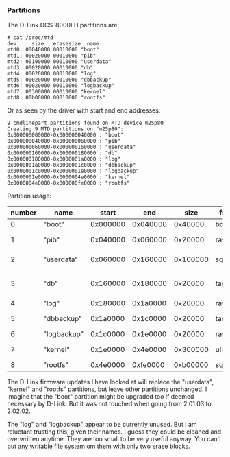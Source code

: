 ### <a name="Partitions"></a>Partitions

The D-Link DCS-8000LH partitions are:
```
# cat /proc/mtd 
dev:    size   erasesize  name
mtd0: 00040000 00010000 "boot"
mtd1: 00020000 00010000 "pib"
mtd2: 00100000 00010000 "userdata"
mtd3: 00020000 00010000 "db"
mtd4: 00020000 00010000 "log"
mtd5: 00020000 00010000 "dbbackup"
mtd6: 00020000 00010000 "logbackup"
mtd7: 00300000 00010000 "kernel"
mtd8: 00b00000 00010000 "rootfs"
```
Or as seen by the driver with start and end addresses:

```
9 cmdlinepart partitions found on MTD device m25p80
Creating 9 MTD partitions on "m25p80":
0x000000000000-0x000000040000 : "boot"
0x000000040000-0x000000060000 : "pib"
0x000000060000-0x000000160000 : "userdata"
0x000000160000-0x000000180000 : "db"
0x000000180000-0x0000001a0000 : "log"
0x0000001a0000-0x0000001c0000 : "dbbackup"
0x0000001c0000-0x0000001e0000 : "logbackup"
0x0000001e0000-0x0000004e0000 : "kernel"
0x0000004e0000-0x000000fe0000 : "rootfs"
```

Partition usage:

 | number | name        | start    | end      | size     | fstype   | contents          |
 | ------ | ----------- | -------- | -------- | -------- | -------- | ---------------   |
 | 0      | "boot"      | 0x000000 | 0x040000 | 0x40000  | boot     | U-Boot            |
 | 1      | "pib"       | 0x040000 | 0x060000 | 0x20000  | raw      | device info       |
 | 2      | "userdata"  | 0x060000 | 0x160000 | 0x100000 | squashfs | mydlink (/opt)    |
 | 3      | "db"        | 0x160000 | 0x180000 | 0x20000  | tar.gz   | non-volatile data |
 | 4      | "log"       | 0x180000 | 0x1a0000 | 0x20000  | raw?     | empty             |
 | 5      | "dbbackup"  | 0x1a0000 | 0x1c0000 | 0x20000  | tar.gz   | copy of "db"      |
 | 6      | "logbackup" | 0x1c0000 | 0x1e0000 | 0x20000  | raw?     | empty             |
 | 7      | "kernel"    | 0x1e0000 | 0x4e0000 | 0x300000 | uImage   | Linux 3.10        |
 | 8      | "rootfs"    | 0x4e0000 | 0xfe0000 | 0xb00000 | squashfs | rootfs (/)        |


The D-Link firmware updates I have looked at will replace the
"userdata", "kernel" and "rootfs" partitions, but leave other
partitions unchanged. I imagine that the "boot" partition might be
upgraded too if deemed necessary by D-Link. But it was not touched
when going from 2.01.03 to 2.02.02.

The "log" and "logbackup" appear to be currently unused.  But I am
reluctant trusting this, given their names.  I guess they could be
cleaned and overwritten anytime.  They are too small to be very useful
anyway.  You can't put any writable file system om them with only two
erase blocks.
